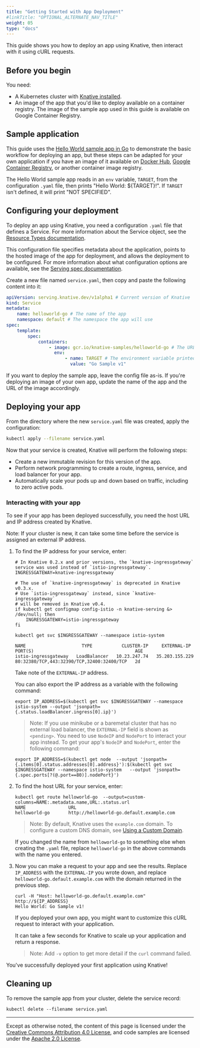 ```yaml
---
title: "Getting Started with App Deployment"
#linkTitle: "OPTIONAL_ALTERNATE_NAV_TITLE"
weight: 05
type: "docs"
---
```


This guide shows you how to deploy an app using Knative, then interact with it
using cURL requests.

## Before you begin

You need:

-   A Kubernetes cluster with [Knative installed](./README.md).
-   An image of the app that you'd like to deploy available on a container
    registry. The image of the sample app used in this guide is available on
    Google Container Registry.

## Sample application

This guide uses the
[Hello World sample app in Go](../serving/samples/hello-world/helloworld-go) to
demonstrate the basic workflow for deploying an app, but these steps can be
adapted for your own application if you have an image of it available on
[Docker Hub](https://docs.docker.com/docker-hub/repos/),
[Google Container Registry](https://cloud.google.com/container-registry/docs/pushing-and-pulling),
or another container image registry.

The Hello World sample app reads in an `env` variable, `TARGET`, from the
configuration `.yaml` file, then prints "Hello World: \${TARGET}!". If `TARGET`
isn't defined, it will print "NOT SPECIFIED".

## Configuring your deployment

To deploy an app using Knative, you need a configuration `.yaml` file that
defines a Service. For more information about the Service object, see the
[Resource Types documentation](https://github.com/knative/serving/blob/master/docs/spec/overview.md#service).

This configuration file specifies metadata about the application, points to the
hosted image of the app for deployment, and allows the deployment to be
configured. For more information about what configuration options are available,
see the
[Serving spec documentation](https://github.com/knative/serving/blob/master/docs/spec/spec.md).

Create a new file named `service.yaml`, then copy and paste the following
content into it:

```yaml
apiVersion: serving.knative.dev/v1alpha1 # Current version of Knative
kind: Service
metadata:
    name: helloworld-go # The name of the app
    namespace: default # The namespace the app will use
spec:
    template:
        spec:
            containers:
                - image: gcr.io/knative-samples/helloworld-go # The URL to the image of the app
                  env:
                      - name: TARGET # The environment variable printed out by the sample app
                        value: "Go Sample v1"
```

If you want to deploy the sample app, leave the config file as-is. If you're
deploying an image of your own app, update the name of the app and the URL of
the image accordingly.

## Deploying your app

From the directory where the new `service.yaml` file was created, apply the
configuration:

```bash
kubectl apply --filename service.yaml
```

Now that your service is created, Knative will perform the following steps:

-   Create a new immutable revision for this version of the app.
-   Perform network programming to create a route, ingress, service, and load
    balancer for your app.
-   Automatically scale your pods up and down based on traffic, including to
    zero active pods.

### Interacting with your app

To see if your app has been deployed successfully, you need the host URL and IP
address created by Knative.

Note: If your cluster is new, it can take some time before the service is
assigned an external IP address.

1. To find the IP address for your service, enter:

    ```shell
    # In Knative 0.2.x and prior versions, the `knative-ingressgateway` service was used instead of `istio-ingressgateway`.
    INGRESSGATEWAY=knative-ingressgateway

    # The use of `knative-ingressgateway` is deprecated in Knative v0.3.x.
    # Use `istio-ingressgateway` instead, since `knative-ingressgateway`
    # will be removed in Knative v0.4.
    if kubectl get configmap config-istio -n knative-serving &> /dev/null; then
        INGRESSGATEWAY=istio-ingressgateway
    fi

    kubectl get svc $INGRESSGATEWAY --namespace istio-system

    NAME                     TYPE           CLUSTER-IP     EXTERNAL-IP      PORT(S)                                      AGE
    istio-ingressgateway   LoadBalancer   10.23.247.74   35.203.155.229   80:32380/TCP,443:32390/TCP,32400:32400/TCP   2d
    ```

    Take note of the `EXTERNAL-IP` address.

    You can also export the IP address as a variable with the following command:

    ```shell
    export IP_ADDRESS=$(kubectl get svc $INGRESSGATEWAY --namespace istio-system --output 'jsonpath={.status.loadBalancer.ingress[0].ip}')
    ```

    > Note: If you use minikube or a baremetal cluster that has no external load
    > balancer, the `EXTERNAL-IP` field is shown as `<pending>`. You need to use
    > `NodeIP` and `NodePort` to interact your app instead. To get your app's
    > `NodeIP` and `NodePort`, enter the following command:

    ```shell
    export IP_ADDRESS=$(kubectl get node  --output 'jsonpath={.items[0].status.addresses[0].address}'):$(kubectl get svc $INGRESSGATEWAY --namespace istio-system   --output 'jsonpath={.spec.ports[?(@.port==80)].nodePort}')
    ```

1. To find the host URL for your service, enter:

    ```shell
    kubectl get route helloworld-go  --output=custom-columns=NAME:.metadata.name,URL:.status.url
    NAME                URL
    helloworld-go       http://helloworld-go.default.example.com
    ```

    > Note: By default, Knative uses the `example.com` domain. To configure a
    > custom DNS domain, see
    > [Using a Custom Domain](../serving/using-a-custom-domain.md).

    If you changed the name from `helloworld-go` to something else when creating
    the `.yaml` file, replace `helloworld-go` in the above commands with the
    name you entered.

1. Now you can make a request to your app and see the results. Replace
   `IP_ADDRESS` with the `EXTERNAL-IP` you wrote down, and replace
   `helloworld-go.default.example.com` with the domain returned in the previous
   step.

    ```shell
    curl -H "Host: helloworld-go.default.example.com" http://${IP_ADDRESS}
    Hello World: Go Sample v1!
    ```

    If you deployed your own app, you might want to customize this cURL request
    to interact with your application.

    It can take a few seconds for Knative to scale up your application and
    return a response.

    > Note: Add `-v` option to get more detail if the `curl` command failed.

You've successfully deployed your first application using Knative!

## Cleaning up

To remove the sample app from your cluster, delete the service record:

```shell
kubectl delete --filename service.yaml
```

---

Except as otherwise noted, the content of this page is licensed under the
[Creative Commons Attribution 4.0 License](https://creativecommons.org/licenses/by/4.0/),
and code samples are licensed under the
[Apache 2.0 License](https://www.apache.org/licenses/LICENSE-2.0).
